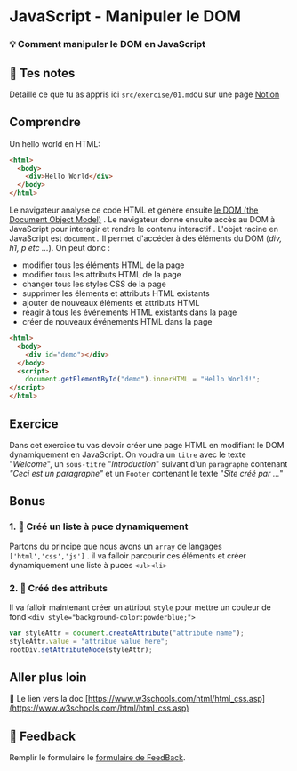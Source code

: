 # JavaScript - Manipuler le DOM
### 💡 Comment manipuler le DOM en JavaScript

## 📝 Tes notes

Detaille ce que tu as appris ici `src/exercise/01.md`ou sur une page [Notion](https://go.mikecodeur.com/course-notes-template)

## Comprendre

Un hello world en HTML:

```html
<html>
  <body>
    <div>Hello World</div>
  </body>
</html>
```

Le navigateur analyse ce code HTML et génère ensuite [le DOM (the Document Object Model)](https://www.w3schools.com/js/js_htmldom.asp) . Le navigateur donne ensuite accès au DOM à JavaScript pour interagir et rendre le contenu interactif . L'objet racine en JavaScript est `document.` Il permet d'accéder à  des éléments du DOM (*div, h1, p etc ...*). On peut donc : 

- modifier tous les éléments HTML de la page
- modifier tous les attributs HTML de la page
- changer tous les styles CSS de la page
- supprimer les éléments et attributs HTML existants
- ajouter de nouveaux éléments et attributs HTML
- réagir à tous les événements HTML existants dans la page
- créer de nouveaux événements HTML dans la page

```html
<html>
  <body>
    <div id="demo"></div>
  </body>
  <script>
    document.getElementById("demo").innerHTML = "Hello World!"; 
</script>
</html>
```

## Exercice

Dans cet exercice tu vas devoir créer une page HTML en modifiant le DOM dynamiquement en JavaScript.  On voudra un `titre` avec le texte "*Welcome*", un `sous-titre` "*Introduction*" suivant d'un `paragraphe` contenant  *"Ceci est un paragraphe"* et un `Footer` contenant le texte "*Site créé par ...*"

## Bonus

### 1. 🚀 Créé un liste à puce dynamiquement

Partons du principe que nous avons un `array` de langages `['html','css','js']` . il va falloir parcourir ces éléments et créer dynamiquement une liste à puces `<ul><li>` 

### 2. 🚀 Créé des attributs

Il va falloir maintenant créer un attribut `style` pour mettre un couleur de fond `<div style="background-color:powderblue;">`

```jsx
var styleAttr = document.createAttribute("attribute name");
styleAttr.value = "attribue value here";
rootDiv.setAttributeNode(styleAttr);
```

## Aller plus loin

📑 Le lien vers la doc [https://www.w3schools.com/html/html_css.asp](https://www.w3schools.com/html/html_css.asp)

## 🐜 Feedback

Remplir le formulaire le [formulaire de FeedBack](https://go.mikecodeur.com/cours-react-avis).